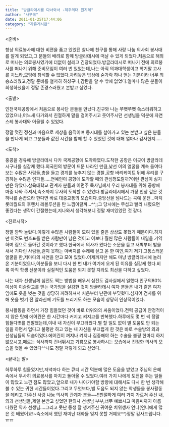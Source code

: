 ```yaml
---
title: "방글라데시를 다녀와서 -제주의대 원지혜"
author: "사무국"
date: 2011-01-25T17:44:06
category: "자유게시판"
---
```


<준비>

항상 의료봉사에 대한 비젼을 품고 있었던 찰나에 친구를 통해 사랑 나눔 의사회 봉사대를 알게 되었고,그 분들의 배려로 함께 방글라데시에 떠날 수 있게 되었다.처음으로 해외로 떠나는 의료봉사였기에 더없이 설레고 긴장되었다.방글라데시로 떠나기 전에 의료봉사를 떠나기 위해 준비모임이 여러 번 있었는데,나는 아직 의과대학생이고 학기말 고사를 치느라,모임에 참석할 수 없었다.차려놓은 밥상에 숟가락 하나 얻는 기분이라 너무 죄송스러웠고,정말 준비를 철저히 하셨구나,감탄을 할 수 밖에 없었다.얼마나 많은 분들이 희생하셨을지 정말 존경스러웠고 본받고 싶었다.

<출발>

인천국제공항에서 처음으로 봉사단 분들을 만났다.친구와 나는 쭈뼛쭈뼛 쑥스러워하고 있었으나,어느새 다가와서 친절하게 말을 걸어주시고 웃어주시던 선생님들 덕분에 자연스레 봉사대와 어울릴 수 있었다.

정말 멋진 정신과 마음으로 세상을 움직이며 동시대를 살아가고 있는 본받고 싶은 분들을 만나게 되고 그분들과 값진 시간을 함께 할 수 있었던 것에 대해 얼마나 감사한지.....

<도착>

홍콩을 경유해 방글라데시 다카 국제공항에 도착하였다.도착한 공항은 이곳이 방글라데시구나를 실감케 했다.외국인의 방문이 드문 나라인 만큼,낯선 이의 얼굴을 계속 들여다보는 수많은 사람들,총을 들고 경계를 늦추지 않는 경찰,공항 바리케이트 뒤에 우리를 구경하는 수많은 인파들.....연예인이 공항에 도착할 때의 관심정도랄까?이런 관심이 싫지만은 않았다.삼육대학교 관계자 분들과 이면주 목사님께서 우리 봉사대를 위해 공항에 마중 나와 주셔서,숙소까지 무사히 도착할 수 있었다.방글라데시에서 가장 인상 깊은 것 하나를 손꼽으라 한다면 바로 대중교통의 모습이다.중앙선을 넘나드는 곡예 운전...마치 롯데월드의 후렌치 레볼루션을 탄 느낌이랄까...^^;;그 당시에는 무섭고 빨리 내렸으면 좋겠다는 생각이 간절했는데,지나와서 생각해보니 정말 재미있었던 것 같다.

<진료시작>

정말 깜짝 놀랐다.이렇게 수많은 사람들이 모여 있을 줄은 상상도 못했기 때문이다.하지만 이것도 번호표를 받은 사람만이 남은 것이고 이보다 훨씬 많은 사람들이 내일을 기약하며 집으로 돌아간 것이라고 했다.한국에서 의사가 왔다는 소문을 듣고 새벽부터 밤을 새서 기다린 사람들,걷지 못하는 아버지를 수레에 싣고 온 한 여인,여기 저기 고통스러운 얼굴을 한,저마다의 사연을 안고 모여 있었다.어제까지만 해도 마냥 방글라데시에 놀러온 기분이었으나,이분들을 보니 다시 한 번 내가 여기에 오게 된 이유를 실감케 했다.비록 아직 학생 신분이라 실질적인 도움은 되지 못할 지라도 최선을 다하고 싶었다.

나는 내과 선생님께 심전도 찍는 방법을 배우서 심전도 검사실에서 일했다.인구의80%이상이 이슬람교를 믿는 국가임을 실감한 것이 방글라데시 여자 분들은 내가 같은 여자임에도 옷을 벗는 것을 상당히 꺼려하셔서 처음부터 난관에 부딪혔다.심지어 검사를 위해 옷을 벗기 전 알라신께 기도를 드리기도 하는 모습이 상당히 인상적이었다.

봉사활동을 하면서 가장 힘들었던 것이 바로 더위와의 싸움이었다.전력 공급이 안정적이지 않은 탓에 에어컨은 한 시간마다 커지고 켜지고를 반복했다.하루에도 몇 번 씩 정말 힘들다!!!를 연발했는데,이내 내 자신이 부끄러웠다.별 할 일도 없이 별 도움도 안 되는 일을 하면서 덥다고 불평만 하고 있는 내 자신을 부끄럽게 한 것은 바로 수술방의 외과 선생님들의 모습이었다.에어컨이 꺼지나 켜지나 집중해야 하는 수술을 불평 한마디 하지 않으시고,때로는 식사까지 건너뛰시고 기쁨으로 봉사하시는 모습에서 진정한 의사의 모습을 엿볼 수 있었다^^나도 정말 저렇게 되고 싶었다.

<끝내는 말>

하루하루 힘들었지만,저녁마다 하는 큐티 시간 덕분에 많은 도움을 받았고 주님의 은혜 속에서 무사히 의료봉사를 마치고 돌아올 수 있었다.여러 가지 나에게 도전을 주는 일들이 많았고 느낀 점도 많았고,앞으로 내가 나아가야할 방향에 대해서도 다시 한 번 생각해 볼 수 있는 귀한 시간들이었다.그리고 무엇보다,별 도움도 되지 않는 학생들을 봉사활동을 데리고 가주신 사랑 나눔 의사회 관계자 분들~~!!친절하게 여러 가지 가르쳐 주신 내,외과 선생님들,제일 본받고 싶었던 한의사 선생님 부부,너무 예쁘시고 마음씨까지 아름다웠던 약사 선생님....그리고 못난 동생 잘 챙겨주신 귀여운 치위생사 언니(언니에게 많은 것 배웠어요!~숙소에서 했던 재미난 대화들 잊지 못할 거예요^^)정말 감사드립니다.ㅠㅠ
